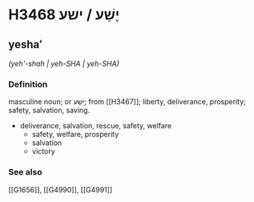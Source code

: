 # H3468 יֶשַׁע / ישע

## yeshaʻ

_(yeh'-shah | yeh-SHA | yeh-SHA)_

### Definition

masculine noun; or יֵשַׁע; from [[H3467]]; liberty, deliverance, prosperity; safety, salvation, saving.

- deliverance, salvation, rescue, safety, welfare
    - safety, welfare, prosperity
    - salvation
    - victory
### See also

[[G1656]], [[G4990]], [[G4991]]

